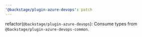 ```yaml
---
'@backstage/plugin-azure-devops': patch
---
```


refactor(`@backstage/plugin-azure-devops`): Consume types from `@backstage/plugin-azure-devops-common`.
